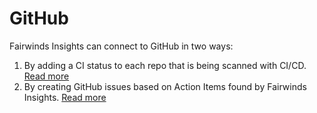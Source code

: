 # GitHub
Fairwinds Insights can connect to GitHub in two ways:

1. By adding a CI status to each repo that is being scanned with CI/CD.
[Read more](/ci/github)
2. By creating GitHub issues based on Action Items found by Fairwinds Insights.
[Read more](/agent/action-items#ticketing-integrations)

